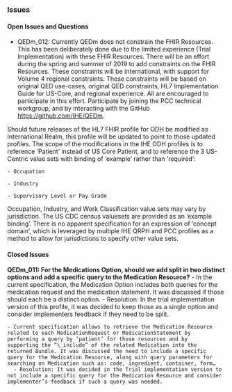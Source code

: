 ### Issues

#### Open Issues and Questions

- QEDm_012: Currently QEDm does not constrain the FHIR Resources. This has
been deliberately done due to the limited experience (Trial
Implementation) with these FHIR Resources. There will be an effort
during the spring and summer of 2019 to add constraints on the FHIR
Resources. These constraints will be international, with support for
Volume 4 regional constraints. These constraints will be based on
original QED use-cases, original QED constraints, HL7 Implementation
Guide for US-Core, and regional experience. All are encouraged to
participate in this effort. Participate by joining the PCC technical
workgroup, and by interacting with the GitHub
<https://github.com/IHE/QEDm>.

Should future releases of the HL7 FHIR profile for ODH be modified as
International Realm, this profile will be updated to point to those
updated profiles. The scope of the modifications in the IHE ODH profiles
is to reference ‘Patient’ instead of US Core Patient, and to reference
the 3 US-Centric value sets with binding of ‘example’ rather than
‘required’:

    - Occupation

    - Industry

    - Supervisory Level or Pay Grade

Occupation, Industry, and Work Classification value sets may vary by
jurisdiction. The US CDC census valuesets are provided as an ‘example
binding’. There is no apparent specification for an expression of
‘concept domain’, which is leveraged by multiple IHE QRPH and PCC
profiles as a method to allow for jurisdictions to specify other value
sets.

#### Closed Issues

**QEDm_011: For the Medications Option, should we add split in two
distinct options and add a specific query to the Medication Resource?**
    - In the current specification, the Medication Option includes both queries for the medication request and the medication statement. It was discussed if those should each be a distinct option.
      - Resolution: In the trial implementation version of this profile, it was decided to keep those as a single option and consider implementers feedback if they need to be split.

    - Current specification allows to retrieve the Medication Resource
    related to each MedicationRequest or MedicationStatement by
    performing a query by ‘patient’ for those resources and by
    supporting the “\_include” of the related Medication into the
    returned Bundle. It was discussed the need to include a specific
    query for the Medication Resource, along with query parameters for
    searching on Medication such as: code, ingredient, container, form…
      - Resolution: It was decided in the Trial implementation version to not include a specific query for the Medication Resource and consider implementer’s feedback if such a query was needed.
